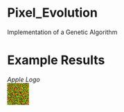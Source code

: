 # Pixel_Evolution
Implementation of a Genetic Algorithm
# Example Results
*Apple Logo*  
![Apple](received_1483511495017022.gif)  
